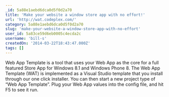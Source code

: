 ```yaml
---
_id: 5a88e1aebd6dca0d5f0d2a70
title: 'Make your website a window store app with no effort!'
url: 'http://wat.codeplex.com/'
category: 5a88e1aebd6dca0d5f0d2a70
slug: 'make-your-website-a-window-store-app-with-no-effort'
user_id: 5a83ce59d6eb0005c4ecda2c
username: 'bill-s'
createdOn: '2014-03-22T18:43:47.000Z'
tags: []
---
```


Web App Template is a tool that uses your Web App as the core for a full featured Store App for Windows 8.1 and Windows Phone 8. The Web App Template (WAT) is implemented as a Visual Studio template that you install through our one click installer. You can then start a new project type of “Web App Template”. Plug your Web App values into the config file, and hit F5 to see it run.
